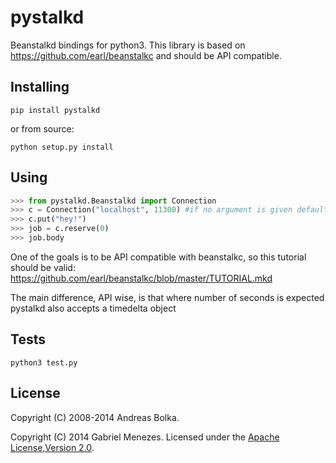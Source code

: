 pystalkd
========

Beanstalkd bindings for python3.
This library is based on https://github.com/earl/beanstalkc and should be API compatible.

Installing
-------
```
pip install pystalkd
```
or from source:
```
python setup.py install
```

Using
------
```python
>>> from pystalkd.Beanstalkd import Connection
>>> c = Connection("localhost", 11300) #if no argument is given default configuration is used
>>> c.put("hey!")
>>> job = c.reserve(0)
>>> job.body
```
One of the goals is to be API compatible with beanstalkc, so this tutorial should be valid: https://github.com/earl/beanstalkc/blob/master/TUTORIAL.mkd

The main difference, API wise, is that where number of seconds is expected pystalkd also accepts a timedelta object



Tests
-------
```
python3 test.py
```

License
-------

Copyright (C) 2008-2014 Andreas Bolka.

Copyright (C) 2014 Gabriel Menezes.
Licensed under the [Apache License,Version 2.0][license].

[license]: http://www.apache.org/licenses/LICENSE-2.0

